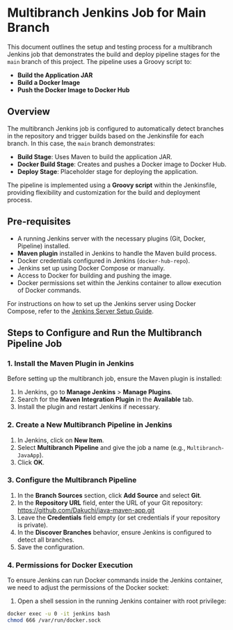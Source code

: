 # Multibranch Jenkins Job for Main Branch

This document outlines the setup and testing process for a multibranch Jenkins job that demonstrates the build and deploy pipeline stages for the `main` branch of this project. The pipeline uses a Groovy script to:

- **Build the Application JAR**
- **Build a Docker Image**
- **Push the Docker Image to Docker Hub**

## Overview

The multibranch Jenkins job is configured to automatically detect branches in the repository and trigger builds based on the Jenkinsfile for each branch. In this case, the `main` branch demonstrates:

- **Build Stage**: Uses Maven to build the application JAR.
- **Docker Build Stage**: Creates and pushes a Docker image to Docker Hub.
- **Deploy Stage**: Placeholder stage for deploying the application.

The pipeline is implemented using a **Groovy script** within the Jenkinsfile, providing flexibility and customization for the build and deployment process.

## Pre-requisites

- A running Jenkins server with the necessary plugins (Git, Docker, Pipeline) installed.
- **Maven plugin** installed in Jenkins to handle the Maven build process.
- Docker credentials configured in Jenkins (`docker-hub-repo`).
- Jenkins set up using Docker Compose or manually.
- Access to Docker for building and pushing the image.
- Docker permissions set within the Jenkins container to allow execution of Docker commands.

For instructions on how to set up the Jenkins server using Docker Compose, refer to the [Jenkins Server Setup Guide](https://github.com/Dakuchi/java-maven-app/tree/jenkins-server-setup#jenkins-server-setup-with-docker-compose).

## Steps to Configure and Run the Multibranch Pipeline Job

### 1. Install the Maven Plugin in Jenkins

Before setting up the multibranch job, ensure the Maven plugin is installed:

1. In Jenkins, go to **Manage Jenkins** > **Manage Plugins**.
2. Search for the **Maven Integration Plugin** in the **Available** tab.
3. Install the plugin and restart Jenkins if necessary.

### 2. Create a New Multibranch Pipeline in Jenkins

1. In Jenkins, click on **New Item**.
2. Select **Multibranch Pipeline** and give the job a name (e.g., `Multibranch-JavaApp`).
3. Click **OK**.

### 3. Configure the Multibranch Pipeline

1. In the **Branch Sources** section, click **Add Source** and select **Git**.
2. In the **Repository URL** field, enter the URL of your Git repository: https://github.com/Dakuchi/java-maven-app.git
3. Leave the **Credentials** field empty (or set credentials if your repository is private).
4. In the **Discover Branches** behavior, ensure Jenkins is configured to detect all branches.
5. Save the configuration.

### 4. Permissions for Docker Execution

To ensure Jenkins can run Docker commands inside the Jenkins container, we need to adjust the permissions of the Docker socket:

1. Open a shell session in the running Jenkins container with root privilege:

```bash
docker exec -u 0 -it jenkins bash
chmod 666 /var/run/docker.sock
```

